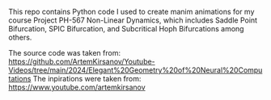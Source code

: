 This repo contains Python code I used to create manim animations for my course Project PH-567 Non-Linear Dynamics, which includes Saddle Point Bifurcation, SPIC Bifurcation, and Subcritical Hoph Bifurcations among others.

The source code was taken from: https://github.com/ArtemKirsanov/Youtube-Videos/tree/main/2024/Elegant%20Geometry%20of%20Neural%20Computations
The inpirations were taken from: https://www.youtube.com/artemkirsanov
